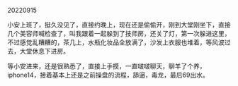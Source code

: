 20220915

小安上班了，挺久没见了，直接约晚上，现在还是偷偷开，刚到大堂刚坐下，直接几个美容师喊检查了，叫我跟着一起躲到了技师房，还关了灯，第一次躲进这里，不过感觉乱糟糟的，茶几上，水瓶化妆品全放满了，沙发上衣服也堆着，等风波过去，大堂休息下进房。

等小安进来，还是很熟悉了，直接上手摸，一直啵啵聊天，聊羊了个养，iphone14，接着基本上还是之前操盘的流程，舔逼，毒龙，最后69出水。

